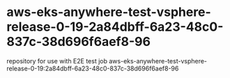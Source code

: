 # aws-eks-anywhere-test-vsphere-release-0-19-2a84dbff-6a23-48c0-837c-38d696f6aef8-96
repository for use with E2E test job aws-eks-anywhere-test-vsphere-release-0-19:2a84dbff-6a23-48c0-837c-38d696f6aef8-96
